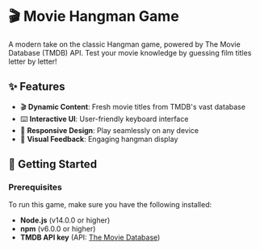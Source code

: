 # 🎬 Movie Hangman Game

A modern take on the classic Hangman game, powered by The Movie Database (TMDB) API. Test your movie knowledge by guessing film titles letter by letter!

## ✨ Features

- 🎬 **Dynamic Content**: Fresh movie titles from TMDB's vast database
- ⌨️ **Interactive UI**: User-friendly keyboard interface
- 📱 **Responsive Design**: Play seamlessly on any device
- 🎯 **Visual Feedback**: Engaging hangman display

## 🚀 Getting Started

### Prerequisites

To run this game, make sure you have the following installed:

- **Node.js** (v14.0.0 or higher)
- **npm** (v6.0.0 or higher)
- **TMDB API key** (API: [The Movie Database](https://www.themoviedb.org/documentation/api))
